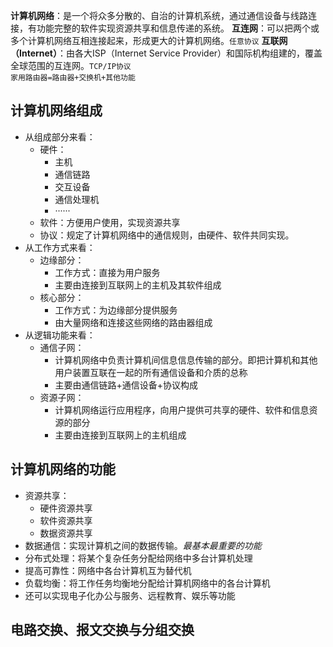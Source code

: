 **计算机网络**：是一个将众多分散的、自治的计算机系统，通过通信设备与线路连接，有功能完整的软件实现资源共享和信息传递的系统。
**互连网**：可以把两个或多个计算机网络互相连接起来，形成更大的计算机网络。`任意协议`
**互联网（Internet）**：由各大ISP（Internet Service Provider）和国际机构组建的，覆盖全球范围的互连网。`TCP/IP协议`  
`家用路由器=路由器+交换机+其他功能`
## 计算机网络组成
+ 从组成部分来看：
    + 硬件：
	    + 主机
	    + 通信链路
	    + 交互设备
	    + 通信处理机
	    + ······
	+ 软件：方便用户使用，实现资源共享
	+ 协议：规定了计算机网络中的通信规则，由硬件、软件共同实现。
+ 从工作方式来看：
	+ 边缘部分：
		+ 工作方式：直接为用户服务
		+ 主要由连接到互联网上的主机及其软件组成
	+ 核心部分：
		+ 工作方式：为边缘部分提供服务
		+ 由大量网络和连接这些网络的路由器组成
+ 从逻辑功能来看：
	+ 通信子网：
		+ 计算机网络中负责计算机间信息信息传输的部分。即把计算机和其他用户装置互联在一起的所有通信设备和介质的总称
		+ 主要由通信链路+通信设备+协议构成
	+ 资源子网：
		+ 计算机网络运行应用程序，向用户提供可共享的硬件、软件和信息资源的部分
		+ 主要由连接到互联网上的主机组成
## 计算机网络的功能
+ 资源共享：
	+ 硬件资源共享
	+ 软件资源共享
	+ 数据资源共享
+ 数据通信：实现计算机之间的数据传输。*最基本最重要的功能*
+ 分布式处理：将某个复杂任务分配给网络中多台计算机处理
+ 提高可靠性：网络中各台计算机互为替代机
+ 负载均衡：将工作任务均衡地分配给计算机网络中的各台计算机
+ 还可以实现电子化办公与服务、远程教育、娱乐等功能
## 电路交换、报文交换与分组交换